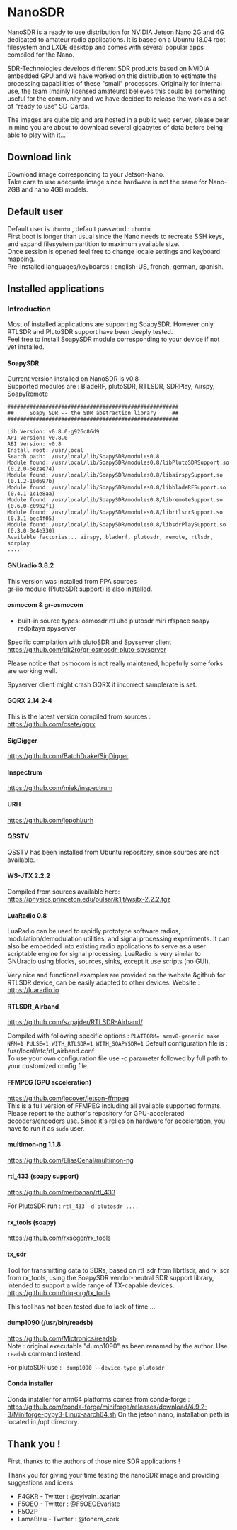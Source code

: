 # NanoSDR

NanoSDR is a ready to use distribution for NVIDIA Jetson Nano 2G and 4G dedicated to amateur radio applications.
It is based on a Ubuntu 18.04 root filesystem and LXDE desktop and comes with several popular apps compiled for the Nano.

SDR-Technologies develops different SDR products based on NVIDIA embedded GPU and we have worked on this distribution to estimate the processing capabilities of these  "small" processors. Originally for internal use, the team (mainly licensed amateurs) believes this could be something useful for the community and we have decided to release the work as a set of "ready to use" SD-Cards.

The images are quite big and are hosted in a public web server, please bear in mind you are about to download several gigabytes of data before being able to play with it...


## Download link

Download image corresponding to your Jetson-Nano.  
Take care to use adequate image since hardware is not the same for Nano-2GB and nano 4GB models.


## Default user
Default user is `ubuntu` , default password : `ubuntu`  
First boot is longer than usual since the Nano needs to recreate SSH keys, and expand filesystem partition to maximum available size.  
Once session is opened feel free to change locale settings and keyboard mapping.  
Pre-installed languages/keyboards : english-US, french, german, spanish.  

## Installed applications

### Introduction
Most of installed applications are supporting SoapySDR.
However only RTLSDR and PlutoSDR support have been deeply tested.  
Feel free to install SoapySDR module corresponding to your device if not yet installed.


#### SoapySDR
Current version installed on NanoSDR is v0.8  
Supported modules are : BladeRF, plutoSDR, RTLSDR, SDRPlay, Airspy, SoapyRemote

```
######################################################
##     Soapy SDR -- the SDR abstraction library     ##
######################################################

Lib Version: v0.8.0-g926c86d9
API Version: v0.8.0
ABI Version: v0.8
Install root: /usr/local
Search path:  /usr/local/lib/SoapySDR/modules0.8
Module found: /usr/local/lib/SoapySDR/modules0.8/libPlutoSDRSupport.so (0.2.0-6e2ae74)
Module found: /usr/local/lib/SoapySDR/modules0.8/libairspySupport.so   (0.1.2-10d697b)
Module found: /usr/local/lib/SoapySDR/modules0.8/libbladeRFSupport.so  (0.4.1-1c1e8aa)
Module found: /usr/local/lib/SoapySDR/modules0.8/libremoteSupport.so   (0.6.0-c09b2f1)
Module found: /usr/local/lib/SoapySDR/modules0.8/librtlsdrSupport.so   (0.3.1-bec4f05)
Module found: /usr/local/lib/SoapySDR/modules0.8/libsdrPlaySupport.so  (0.3.0-8c4e330)
Available factories... airspy, bladerf, plutosdr, remote, rtlsdr, sdrplay
....
```

#### GNUradio 3.8.2
This version was installed from PPA sources  
gr-iio module (PlutoSDR support) is also installed.  

#### osmocom & gr-osmocom 
- built-in source types: osmosdr rtl uhd plutosdr miri rfspace soapy redpitaya spyserver    

Specific compilation with plutoSDR and Spyserver client  
https://github.com/dk2ro/gr-osmosdr-pluto-spyserver

Please notice that osmocom is not really maintened, hopefully some forks are working well.  

Spyserver client might crash GQRX if incorrect samplerate is set.  

#### GQRX 2.14.2-4
This is the latest version compiled from sources : https://github.com/csete/gqrx
 
#### SigDigger
https://github.com/BatchDrake/SigDigger

#### Inspectrum
https://github.com/miek/inspectrum

#### URH
https://github.com/jopohl/urh

#### QSSTV  
QSSTV has been installed from Ubuntu repository, since sources are not available.

#### WS-JTX 2.2.2
Compiled from sources available here: https://physics.princeton.edu/pulsar/k1jt/wsjtx-2.2.2.tgz

#### LuaRadio 0.8
LuaRadio can be used to rapidly prototype software radios, modulation/demodulation utilities, and signal processing experiments. It can also be embedded into existing radio applications to serve as a user scriptable engine for signal processing.
LuaRadio is very similar to GNUradio using blocks, sources, sinks, except it use scripts (no GUI).  

Very nice and functional examples are provided on the website &github for RTLSDR device, can be easily adapted to other devices.
Website : https://luaradio.io  

#### RTLSDR_Airband
https://github.com/szpajder/RTLSDR-Airband/

Compiled with following specific options : `PLATFORM= armv8-generic make NFM=1 PULSE=1 WITH_RTLSDR=1 WITH_SOAPYSDR=1` 
Default configuration file is : /usr/local/etc/rtl_airband.conf  
To use your own configuration file use -c parameter followed by full path to your customized config file.  

#### FFMPEG (GPU acceleration)
https://github.com/jocover/jetson-ffmpeg  
This is a full version of FFMPEG including all available supported formats.
Please report to the author's repository for GPU-accelerated decoders/encoders use.
Since it's relies on hardware for acceleration, you have to run it as `sudo` user.

#### multimon-ng 1.1.8
https://github.com/EliasOenal/multimon-ng

#### rtl_433 (soapy support)
https://github.com/merbanan/rtl_433

For PlutoSDR run : `rtl_433 -d plutosdr ....`

#### rx_tools (soapy)
https://github.com/rxseger/rx_tools
#### tx_sdr
Tool for transmitting data to SDRs, based on rtl_sdr from librtlsdr, and rx_sdr from rx_tools, using the SoapySDR vendor-neutral SDR support library, intended to support a wide range of TX-capable devices.  
https://github.com/triq-org/tx_tools

This tool has not been tested due to lack of time ...  

#### dump1090 (/usr/bin/readsb)
https://github.com/Mictronics/readsb  
Note : original executable "dump1090" as been renamed by the author. Use `readsb` command instead.

For plutoSDR use :  ` dump1090 --device-type plutosdr`

#### Conda installer
Conda installer for arm64 platforms comes from conda-forge : https://github.com/conda-forge/miniforge/releases/download/4.9.2-3/Miniforge-pypy3-Linux-aarch64.sh
On the jetson nano, installation path is located in /opt directory.

## Thank you !  
First, thanks to the authors of those nice SDR applications !  

Thank you for giving your time testing the nanoSDR image and providing suggestions and ideas:
- F4GKR - Twitter : @sylvain_azarian
- F5OEO - Twitter : @F5OEOEvariste
- F5OZP 
- LamaBleu - Twitter : @fonera_cork


